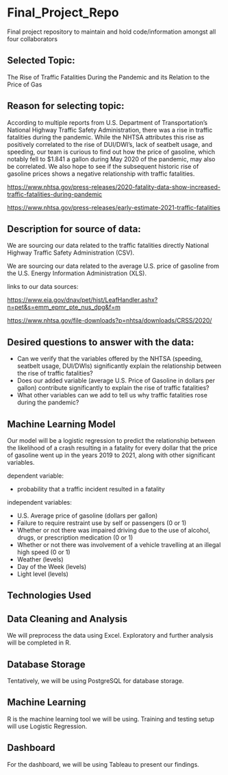 # Final_Project_Repo
Final project repository to maintain and hold code/information amongst all four collaborators 


## Selected Topic: 
The Rise of Traffic Fatalities During the Pandemic and its Relation to the Price of Gas


## Reason for selecting topic: 
According to multiple reports from U.S. Department of Transportation’s National Highway Traffic Safety Administration, there was a rise in traffic fatalities during the pandemic. While the NHTSA attributes this rise as positively correlated to the rise of DUI/DWI’s, lack of seatbelt usage, and speeding, our team is curious to find out how the price of gasoline, which notably fell to $1.841 a gallon during May 2020 of the pandemic, may also be correlated. We also hope to see if the subsequent historic rise of gasoline prices shows a negative relationship with traffic fatalities.

https://www.nhtsa.gov/press-releases/2020-fatality-data-show-increased-traffic-fatalities-during-pandemic

https://www.nhtsa.gov/press-releases/early-estimate-2021-traffic-fatalities


## Description for source of data: 

We are sourcing our data related to the traffic fatalities directly National Highway Traffic Safety Administration (CSV). 

We are sourcing our data related to the average U.S. price of gasoline from the U.S. Energy Information Administration (XLS).

links to our data sources:

https://www.eia.gov/dnav/pet/hist/LeafHandler.ashx?n=pet&s=emm_epmr_pte_nus_dpg&f=m

https://www.nhtsa.gov/file-downloads?p=nhtsa/downloads/CRSS/2020/


## Desired questions to answer with the data: 

- Can we verify that the variables offered by the NHTSA (speeding, seatbelt usage, DUI/DWIs) significantly explain the relationship between the rise of traffic fatalities?
- Does our added variable (average U.S. Price of Gasoline in dollars per gallon) contribute significantly to explain the rise of traffic fatalities?
- What other variables can we add to tell us why traffic fatalities rose during the pandemic?

## Machine Learning Model

Our model will be a logistic regression to predict the relationship between the likelihood of a crash resulting in a fatality for every dollar that the price of gasoline went up in the years 2019 to 2021, along with other significant variables.

dependent variable: 
- probability that a traffic incident resulted in a fatality

independent variables:
- U.S. Average price of gasoline (dollars per gallon)
-	Failure to require restraint use by self or passengers (0 or 1)
-	Whether or not there was impaired driving due to the use of alcohol, drugs, or prescription medication (0 or 1)
-	Whether or not there was involvement of a vehicle travelling at an illegal high speed (0 or 1)
-	Weather (levels)
-	Day of the Week (levels)
-	Light level (levels)

## Technologies Used
## Data Cleaning and Analysis
We will preprocess the data using Excel. Exploratory and further analysis will be completed in R.

## Database Storage
Tentatively, we will be using PostgreSQL for database storage.

## Machine Learning
R is the machine learning tool we will be using. Training and testing setup will use Logistic Regression.

## Dashboard
For the dashboard, we will be using Tableau to present our findings.
